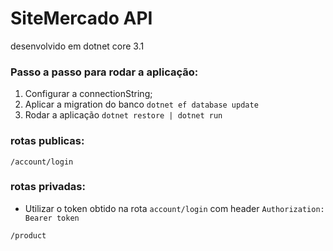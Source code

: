 # SiteMercado API

desenvolvido em dotnet core 3.1

### Passo a passo para rodar a aplicação: 
1. Configurar a connectionString;
2. Aplicar a migration do banco `dotnet ef database update`
3. Rodar a aplicação `dotnet restore | dotnet run`

### rotas publicas:
```
/account/login
```

### rotas privadas:
* Utilizar o token obtido na rota `account/login` com header `Authorization: Bearer token` 
```
/product
```
